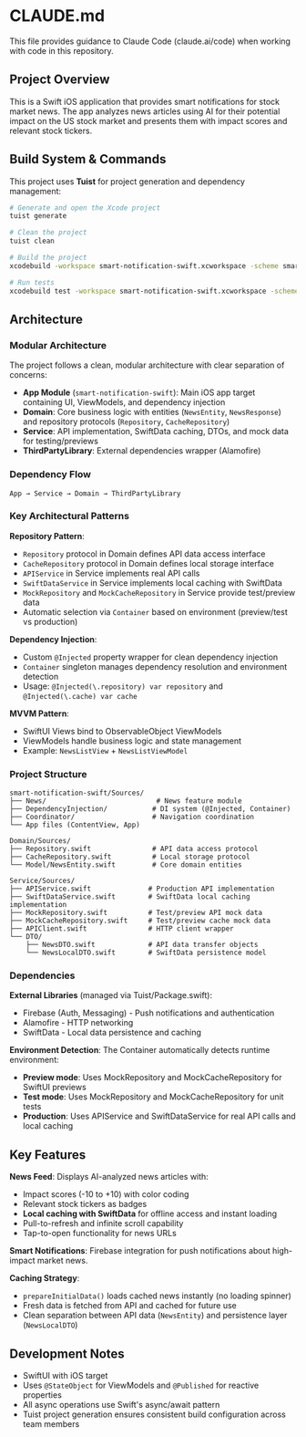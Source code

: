 # CLAUDE.md

This file provides guidance to Claude Code (claude.ai/code) when working with code in this repository.

## Project Overview

This is a Swift iOS application that provides smart notifications for stock market news. The app analyzes news articles using AI for their potential impact on the US stock market and presents them with impact scores and relevant stock tickers.

## Build System & Commands

This project uses **Tuist** for project generation and dependency management:

```bash
# Generate and open the Xcode project
tuist generate

# Clean the project
tuist clean

# Build the project
xcodebuild -workspace smart-notification-swift.xcworkspace -scheme smart-notification-swift -destination 'platform=iOS Simulator,name=iPhone 15'

# Run tests
xcodebuild test -workspace smart-notification-swift.xcworkspace -scheme smart-notification-swift -destination 'platform=iOS Simulator,name=iPhone 15'
```

## Architecture

### Modular Architecture
The project follows a clean, modular architecture with clear separation of concerns:

- **App Module** (`smart-notification-swift`): Main iOS app target containing UI, ViewModels, and dependency injection
- **Domain**: Core business logic with entities (`NewsEntity`, `NewsResponse`) and repository protocols (`Repository`, `CacheRepository`)
- **Service**: API implementation, SwiftData caching, DTOs, and mock data for testing/previews
- **ThirdPartyLibrary**: External dependencies wrapper (Alamofire)

### Dependency Flow
```
App → Service → Domain → ThirdPartyLibrary
```

### Key Architectural Patterns

**Repository Pattern**:
- `Repository` protocol in Domain defines API data access interface
- `CacheRepository` protocol in Domain defines local storage interface
- `APIService` in Service implements real API calls
- `SwiftDataService` in Service implements local caching with SwiftData
- `MockRepository` and `MockCacheRepository` in Service provide test/preview data
- Automatic selection via `Container` based on environment (preview/test vs production)

**Dependency Injection**:
- Custom `@Injected` property wrapper for clean dependency injection
- `Container` singleton manages dependency resolution and environment detection
- Usage: `@Injected(\.repository) var repository` and `@Injected(\.cache) var cache`

**MVVM Pattern**:
- SwiftUI Views bind to ObservableObject ViewModels
- ViewModels handle business logic and state management
- Example: `NewsListView` + `NewsListViewModel`

### Project Structure

```
smart-notification-swift/Sources/
├── News/                           # News feature module
├── DependencyInjection/           # DI system (@Injected, Container)
├── Coordinator/                   # Navigation coordination
└── App files (ContentView, App)

Domain/Sources/
├── Repository.swift               # API data access protocol
├── CacheRepository.swift          # Local storage protocol
└── Model/NewsEntity.swift         # Core domain entities

Service/Sources/
├── APIService.swift              # Production API implementation
├── SwiftDataService.swift        # SwiftData local caching implementation
├── MockRepository.swift          # Test/preview API mock data
├── MockCacheRepository.swift     # Test/preview cache mock data
├── APIClient.swift               # HTTP client wrapper
└── DTO/
    ├── NewsDTO.swift             # API data transfer objects
    └── NewsLocalDTO.swift        # SwiftData persistence model
```

### Dependencies

**External Libraries** (managed via Tuist/Package.swift):
- Firebase (Auth, Messaging) - Push notifications and authentication
- Alamofire - HTTP networking
- SwiftData - Local data persistence and caching

**Environment Detection**:
The Container automatically detects runtime environment:
- **Preview mode**: Uses MockRepository and MockCacheRepository for SwiftUI previews
- **Test mode**: Uses MockRepository and MockCacheRepository for unit tests
- **Production**: Uses APIService and SwiftDataService for real API calls and local caching

## Key Features

**News Feed**: Displays AI-analyzed news articles with:
- Impact scores (-10 to +10) with color coding
- Relevant stock tickers as badges
- **Local caching with SwiftData** for offline access and instant loading
- Pull-to-refresh and infinite scroll capability
- Tap-to-open functionality for news URLs

**Smart Notifications**: Firebase integration for push notifications about high-impact market news.

**Caching Strategy**:
- `prepareInitialData()` loads cached news instantly (no loading spinner)
- Fresh data is fetched from API and cached for future use
- Clean separation between API data (`NewsEntity`) and persistence layer (`NewsLocalDTO`)

## Development Notes

- SwiftUI with iOS target
- Uses `@StateObject` for ViewModels and `@Published` for reactive properties
- All async operations use Swift's async/await pattern
- Tuist project generation ensures consistent build configuration across team members